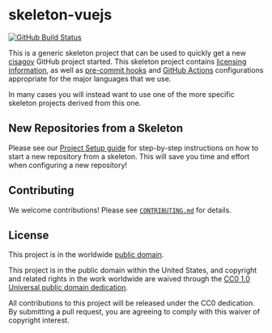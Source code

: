 # skeleton-vuejs #

[![GitHub Build Status](https://github.com/cisagov/skeleton-vuejs/workflows/build/badge.svg)](https://github.com/cisagov/skeleton-vuejs/actions)

This is a generic skeleton project that can be used to quickly get a
new [cisagov](https://github.com/cisagov) GitHub project started.
This skeleton project contains [licensing information](LICENSE), as
well as [pre-commit hooks](https://pre-commit.com) and
[GitHub Actions](https://github.com/features/actions) configurations
appropriate for the major languages that we use.

In many cases you will instead want to use one of the more specific
skeleton projects derived from this one.

## New Repositories from a Skeleton ##

Please see our [Project Setup guide](https://github.com/cisagov/development-guide/tree/develop/project_setup)
for step-by-step instructions on how to start a new repository from
a skeleton. This will save you time and effort when configuring a
new repository!

## Contributing ##

We welcome contributions!  Please see [`CONTRIBUTING.md`](CONTRIBUTING.md) for
details.

## License ##

This project is in the worldwide [public domain](LICENSE).

This project is in the public domain within the United States, and
copyright and related rights in the work worldwide are waived through
the [CC0 1.0 Universal public domain
dedication](https://creativecommons.org/publicdomain/zero/1.0/).

All contributions to this project will be released under the CC0
dedication. By submitting a pull request, you are agreeing to comply
with this waiver of copyright interest.
